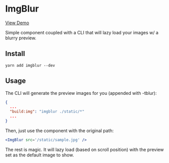 # ImgBlur

[View Demo](https://imgblur.herokuapp.com/)

Simple component coupled with a CLI that will lazy load your images w/ a blurry preview.

## Install

`
yarn add imgblur --dev
`

## Usage

The CLI will generate the preview images for you (appended with -tblur):

```json
{
  ...
  "build:img": "imgblur ./static/*"
  ...
}
```

Then, just use the component with the original path:

```jsx
<ImgBlur src='/static/sample.jpg' />
```

The rest is magic. It will lazy load (based on scroll position) with the preview set as the default image to show.
